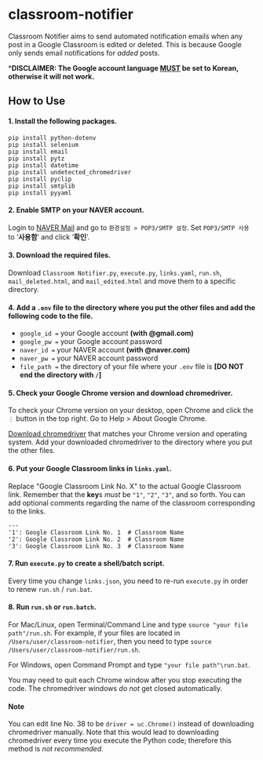 # classroom-notifier
Classroom Notifier aims to send automated notification emails when any post in a Google Classroom is edited or deleted.
This is because Google only sends email notifications for *added* posts.

***DISCLAIMER: The Google account language <ins>MUST</ins> be set to Korean, otherwise it will not work.**

## How to Use
#### 1. Install the following packages.
```
pip install python-dotenv
pip install selenium
pip install email
pip install pytz
pip install datetime
pip install undetected_chromedriver
pip install pyclip
pip install smtplib
pip install pyyaml
```

#### 2. Enable SMTP on your NAVER account.
Login to [NAVER Mail](https://mail.naver.com) and go to `환경설정 > POP3/SMTP 설정`. 
Set `POP3/SMTP 사용` to ‘**사용함**’ and click ‘**확인**’.

#### 3. Download the required files.
Download `Classroom Notifier.py`, `execute.py`, `links.yaml`, `run.sh`, `mail_deleted.html`, and `mail_edited.html` and move them to a specific directory.

#### 4. Add a `.env` file to the directory where you put the other files and add the following code to the file.
* `google_id =` your Google account **(with @gmail.com)**
* `google_pw =` your Google account password
* `naver_id =` your NAVER account **(with @naver.com)**
* `naver_pw =` your NAVER account password
* `file_path =` the directory of your file where your `.env` file is **[DO NOT end the directory with `/`]**

#### 5. Check your Google Chrome version and download chromedriver.
To check your Chrome version on your desktop, open Chrome and click the `⋮` button in the top right.
Go to Help > About Google Chrome.

[Download chromedriver](https://chromedriver.chromium.org/downloads) that matches your Chrome version and operating system.
Add your downloaded chromedriver to the directory where you put the other files.

#### 6. Put your Google Classroom links in `links.yaml`.
Replace "Google Classroom Link No. X" to the actual Google Classroom link. Remember that the **key**s *must* be `"1"`, `"2"`, `"3"`, and so forth.
You can add optional comments regarding the name of the classroom corresponding to the links.
```
---
'1': Google Classroom Link No. 1  # Classroom Name
'2': Google Classroom Link No. 2  # Classroom Name
'3': Google Classroom Link No. 3  # Classroom Name
```

#### 7. Run `execute.py` to create a shell/batch script.
Every time you change `links.json`, you need to re-run `execute.py` in order to renew `run.sh` / `run.bat`.

#### 8. Run `run.sh` or `run.batch`.
For Mac/Linux, open Terminal/Command Line and type `source "your file path"/run.sh`.
For example, if your files are located in `/Users/user/classroom-notifier`, then you need to type `source /Users/user/classroom-notifier/run.sh`.

For Windows, open Command Prompt and type `"your file path"\run.bat`.

You may need to quit each Chrome window after you stop executing the code.
The chromedriver windows *do not* get closed automatically.

#### Note
You can edit line No. 38 to be `driver = uc.Chrome()` instead of downloading chromedriver manually.
Note that this would lead to downloading chromedriver every time you execute the Python code; therefore this method is *not recommended*.
